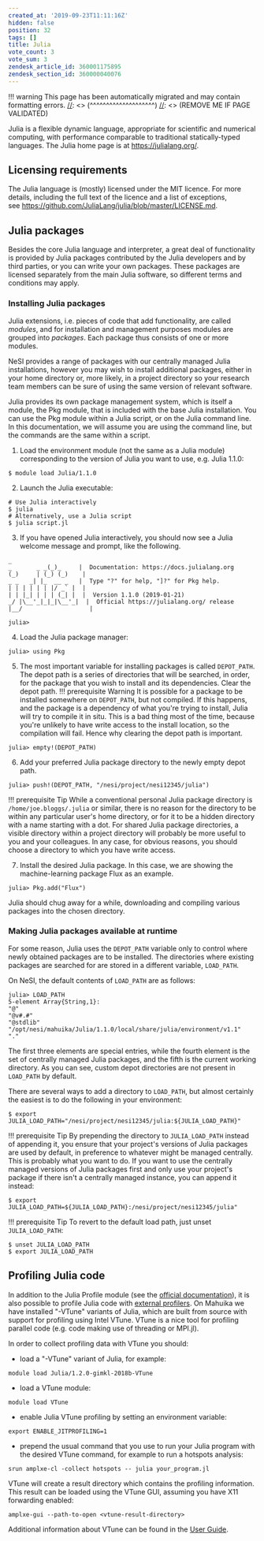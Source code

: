 ```yaml
---
created_at: '2019-09-23T11:11:16Z'
hidden: false
position: 32
tags: []
title: Julia
vote_count: 3
vote_sum: 3
zendesk_article_id: 360001175895
zendesk_section_id: 360000040076
---
```




[//]: <> (REMOVE ME IF PAGE VALIDATED)
[//]: <> (vvvvvvvvvvvvvvvvvvvv)
!!! warning
    This page has been automatically migrated and may contain formatting errors.
[//]: <> (^^^^^^^^^^^^^^^^^^^^)
[//]: <> (REMOVE ME IF PAGE VALIDATED)

Julia is a flexible dynamic language, appropriate for scientific and
numerical computing, with performance comparable to traditional
statically-typed languages. The Julia home page is
at <https://julialang.org/>.

## Licensing requirements

The Julia language is (mostly) licensed under the MIT licence. For more
details, including the full text of the licence and a list of
exceptions,
see <https://github.com/JuliaLang/julia/blob/master/LICENSE.md>.

## Julia packages

Besides the core Julia language and interpreter, a great deal of
functionality is provided by Julia packages contributed by the Julia
developers and by third parties, or you can write your own packages.
These packages are licensed separately from the main Julia software, so
different terms and conditions may apply.

### Installing Julia packages

Julia extensions, i.e. pieces of code that add functionality, are called
*modules*, and for installation and management purposes modules are
grouped into *packages*. Each package thus consists of one or more
modules.

NeSI provides a range of packages with our centrally managed Julia
installations, however you may wish to install additional packages,
either in your home directory or, more likely, in a project directory so
your research team members can be sure of using the same version of
relevant software.

Julia provides its own package management system, which is itself a
module, the Pkg module, that is included with the base Julia
installation. You can use the Pkg module within a Julia script, or on
the Julia command line. In this documentation, we will assume you are
using the command line, but the commands are the same within a script.

1.  Load the environment module (not the same as a Julia module)
corresponding to the version of Julia you want to use, e.g. Julia
1.1.0:

``` sl
$ module load Julia/1.1.0
```

2.  Launch the Julia executable:

``` sl
# Use Julia interactively
$ julia
# Alternatively, use a Julia script
$ julia script.jl
```

3.  If you have opened Julia interactively, you should now see a Julia
welcome message and prompt, like the following.

``` sl
_
_       _ _(_)_     |  Documentation: https://docs.julialang.org
(_)     | (_) (_)    |
_ _   _| |_  __ _   |  Type "?" for help, "]?" for Pkg help.
| | | | | | |/ _` |  |
| | |_| | | | (_| |  |  Version 1.1.0 (2019-01-21)
_/ |\__'_|_|_|\__'_|  |  Official https://julialang.org/ release
|__/                   |

julia>
```

4.  Load the Julia package manager:

``` sl
julia> using Pkg
```

5.  The most important variable for installing packages is called
`DEPOT_PATH`. The depot path is a series of directories that will be
searched, in order, for the package that you wish to install and its
dependencies. Clear the depot path.
!!! prerequisite Warning
It is possible for a package to be installed somewhere on
`DEPOT_PATH`, but not compiled. If this happens, and the package
is a dependency of what you're trying to install, Julia will try
to compile it in situ. This is a bad thing most of the time,
because you're unlikely to have write access to the install
location, so the compilation will fail. Hence why clearing the
depot path is important.

``` sl
julia> empty!(DEPOT_PATH)
```

6.  Add your preferred Julia package directory to the newly empty depot
path.

``` sl
julia> push!(DEPOT_PATH, "/nesi/project/nesi12345/julia")
```
!!! prerequisite Tip
While a conventional personal Julia package directory is
`/home/joe.bloggs/.julia` or similar, there is no reason for the
directory to be within any particular user's home directory, or
for it to be a hidden directory with a name starting with a dot.
For shared Julia package directories, a visible directory within a
project directory will probably be more useful to you and your
colleagues.
In any case, for obvious reasons, you should choose a directory to
which you have write access.

7.  Install the desired Julia package. In this case, we are showing the
machine-learning package Flux as an example.

``` sl
julia> Pkg.add("Flux")
```

Julia should chug away for a while, downloading and compiling
various packages into the chosen directory.

### Making Julia packages available at runtime

For some reason, Julia uses the `DEPOT_PATH` variable only to control
where newly obtained packages are to be installed. The directories where
existing packages are searched for are stored in a different variable,
`LOAD_PATH`.

On NeSI, the default contents of `LOAD_PATH` are as follows:

``` sl
julia> LOAD_PATH
5-element Array{String,1}:
"@"
"@v#.#"
"@stdlib"
"/opt/nesi/mahuika/Julia/1.1.0/local/share/julia/environment/v1.1"
"."
```

The first three elements are special entries, while the fourth element
is the set of centrally managed Julia packages, and the fifth is the
current working directory. As you can see, custom depot directories are
not present in `LOAD_PATH` by default.

There are several ways to add a directory to `LOAD_PATH`, but almost
certainly the easiest is to do the following in your environment:

``` sl
$ export JULIA_LOAD_PATH="/nesi/project/nesi12345/julia:${JULIA_LOAD_PATH}"
```
!!! prerequisite Tip
By prepending the directory to `JULIA_LOAD_PATH` instead of appending
it, you ensure that your project's versions of Julia packages are used
by default, in preference to whatever might be managed centrally. This
is probably what you want to do. If you want to use the centrally
managed versions of Julia packages first and only use your project's
package if there isn't a centrally managed instance, you can append it
instead:
``` sl
$ export JULIA_LOAD_PATH=${JULIA_LOAD_PATH}:/nesi/project/nesi12345/julia"
```
!!! prerequisite Tip
To revert to the default load path, just unset `JULIA_LOAD_PATH`:
``` sl
$ unset JULIA_LOAD_PATH
$ export JULIA_LOAD_PATH
```

## Profiling Julia code

In addition to the Julia Profile module (see the [official
documentation](https://docs.julialang.org/en/v1/manual/profile/)), it is
also possible to profile Julia code with [external
profilers](https://docs.julialang.org/en/v1/manual/profile/#External-Profiling-1).
On Mahuika we have installed "-VTune" variants of Julia, which are built
from source with support for profiling using Intel VTune. VTune is a
nice tool for profiling parallel code (e.g. code making use of threading
or MPI.jl).

In order to collect profiling data with VTune you should:

-   load a "-VTune" variant of Julia, for example:

``` sl
module load Julia/1.2.0-gimkl-2018b-VTune
```

-   load a VTune module:

``` sl
module load VTune
```

-   enable Julia VTune profiling by setting an environment variable:

``` sl
export ENABLE_JITPROFILING=1
```

-   prepend the usual command that you use to run your Julia program
with the desired VTune command, for example to run a hotspots
analysis:

``` sl
srun amplxe-cl -collect hotspots -- julia your_program.jl
```

VTune will create a result directory which contains the profiling
information. This result can be loaded using the VTune GUI, assuming you
have X11 forwarding enabled:

``` sl
amplxe-gui --path-to-open <vtune-result-directory>
```

Additional information about VTune can be found in the [User
Guide](https://software.intel.com/en-us/vtune-amplifier-help).